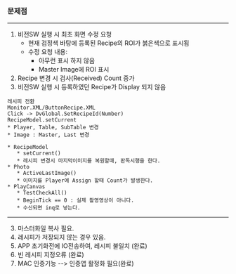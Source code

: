 
### 문제점
---
1. 비전SW 실행 시 최초 화면 수정 요청  
    * 현재 검정색 바탕에 등록된 Recipe의 ROI가 붉은색으로 표시됨  
    * 수정 요청 내용:  
	  * 아무런 표시 하지 않음  
	  * Master Image에 ROI 표시  
2. Recipe 변경 시 검사(Received) Count 증가  
3. 비전SW 실행 시 등록하였던 Recipe가 Display 되지 않음  
```
레시피 전환
Monitor.XML/ButtonRecipe.XML
Click -> DvGlobal.SetRecipeId(Number)
RecipeModel.setCurrent
* Player, Table, SubTable 변경
* Image : Master, Last 변경
```
```
* RecipeModel
   * setCurrent()
   * 레시피 변경시 마지막이미지를 복원할때, 판독시행을 한다. 
* Photo
   * ActiveLastImage()
   * 이미지를 Player에 Assign 할때 Count가 발생한다.
* PlayCanvas
   * TestCheckAll()
   * BeginTick == 0 : 실제 촬영영상이 아니다.
   * 수신되면 inq로 넣는다.
```
-----
3. 마스터화일 복사 필요.
4. 레시피가 저장되지 않는 경우 있음.
1. APP 초기화전에 IO전송하여, 레시피 불일치 (완료)
2. 빈 레시피 지정오류 (완료)
5. MAC 인증기능 --> 인증앱 활정화 필요(완료)
